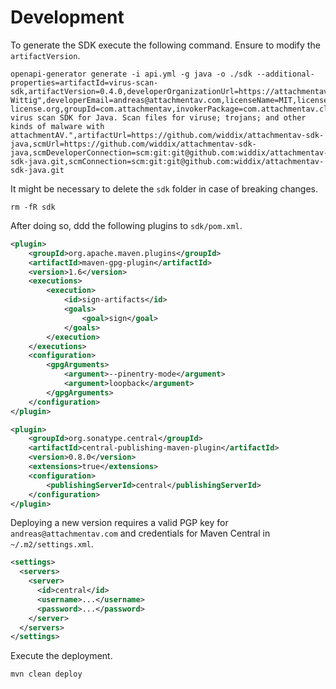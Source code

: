 # Development

To generate the SDK execute the following command. Ensure to modify the `artifactVersion`.

```
openapi-generator generate -i api.yml -g java -o ./sdk --additional-properties=artifactId=virus-scan-sdk,artifactVersion=0.4.0,developerOrganizationUrl=https://attachmentav.com,developerOrganization=attachmentAV,developerName="Andreas Wittig",developerEmail=andreas@attachmentav.com,licenseName=MIT,licenseUrl=https://mit-license.org,groupId=com.attachmentav,invokerPackage=com.attachmentav.client,apiPackage=com.attachmentav.api,modelPackage=com.attachmentav.model,artifactDescription="A virus scan SDK for Java. Scan files for viruse; trojans; and other kinds of malware with attachmentAV.",artifactUrl=https://github.com/widdix/attachmentav-sdk-java,scmUrl=https://github.com/widdix/attachmentav-sdk-java,scmDeveloperConnection=scm:git:git@github.com:widdix/attachmentav-sdk-java.git,scmConnection=scm:git:git@github.com:widdix/attachmentav-sdk-java.git
```

It might be necessary to delete the `sdk` folder in case of breaking changes.

```
rm -fR sdk 
```

After doing so, ddd the following plugins to `sdk/pom.xml`.

```xml
<plugin>
    <groupId>org.apache.maven.plugins</groupId>
    <artifactId>maven-gpg-plugin</artifactId>
    <version>1.6</version>
    <executions>
        <execution>
            <id>sign-artifacts</id>
            <goals>
                <goal>sign</goal>
            </goals>
        </execution>
    </executions>
    <configuration>
        <gpgArguments>
            <argument>--pinentry-mode</argument>
            <argument>loopback</argument>
        </gpgArguments>
    </configuration>
</plugin>

<plugin>
    <groupId>org.sonatype.central</groupId>
    <artifactId>central-publishing-maven-plugin</artifactId>
    <version>0.8.0</version>
    <extensions>true</extensions>
    <configuration>
        <publishingServerId>central</publishingServerId>
    </configuration>
</plugin>
```

Deploying a new version requires a valid PGP key for `andreas@attachmentav.com` and credentials for Maven Central in `~/.m2/settings.xml`.

```xml
<settings>
  <servers>
    <server>
      <id>central</id>
      <username>...</username>
      <password>...</password>
    </server>
  </servers>
</settings>
```

Execute the deployment.

```
mvn clean deploy
```